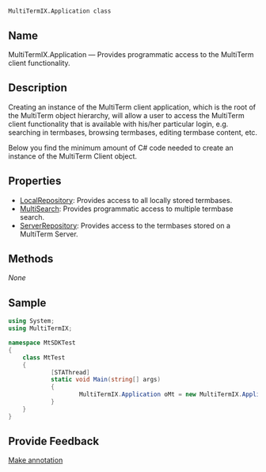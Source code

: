 

# 
    MultiTermIX.Application class



## Name

MultiTermIX.Application —          Provides programmatic access to the MultiTerm client functionality.



## Description



Creating an instance of the MultiTerm client application, which is the root of the MultiTerm object hierarchy, will allow a user to access the MultiTerm client functionality that is available with his/her particular login, e.g. searching in termbases, browsing termbases, editing termbase content, etc.

Below you find the minimum amount of C# code needed to create an instance of the MultiTerm Client object.



## Properties

* [LocalRepository](MultiTermIX.Application.LocalRepository.html): Provides access to all locally stored termbases.
* [MultiSearch](MultiTermIX.Application.MultiSearch.html): Provides programmatic access to multiple termbase search.
* [ServerRepository](MultiTermIX.Application.ServerRepository.html): Provides access to the termbases stored on a MultiTerm Server.




## Methods
*None*


## Sample


```cs
using System;
using MultiTermIX;

namespace MtSDKTest
{
   	class MtTest
   	{
      		[STAThread]
      		static void Main(string[] args)
      		{
         			MultiTermIX.Application oMt = new MultiTermIX.ApplicationClass();
      		}
   	}
}
```



## Provide Feedback

[Make annotation](mailto:sdk-feedback@sdl.com&amp;subject=Reference%20for%20MultiTermIX.Application)

